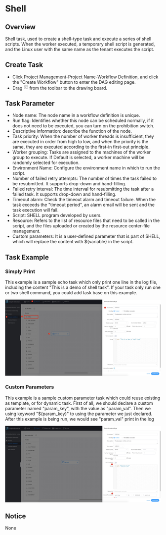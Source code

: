 # Shell

## Overview

Shell task, used to create a shell-type task and execute a series of shell scripts. When the worker executed,
a temporary shell script is generated, and the Linux user with the same name as the tenant executes the script.

## Create Task

- Click Project Management-Project Name-Workflow Definition, and click the "Create Workflow" button to enter the DAG editing page.
- Drag <img src="/img/tasks/icons/shell.png" width="15"/> from the toolbar to the drawing board.

## Task Parameter

- Node name: The node name in a workflow definition is unique.
- Run flag: Identifies whether this node can be scheduled normally, if it does not need to be executed, you can turn on the prohibition switch.
- Descriptive information: describe the function of the node.
- Task priority: When the number of worker threads is insufficient, they are executed in order from high to low, and when the priority is the same, they are executed according to the first-in first-out principle.
- Worker grouping: Tasks are assigned to the machines of the worker group to execute. If Default is selected, a worker machine will be randomly selected for execution.
- Environment Name: Configure the environment name in which to run the script.
- Number of failed retry attempts: The number of times the task failed to be resubmitted. It supports drop-down and hand-filling.
- Failed retry interval: The time interval for resubmitting the task after a failed task. It supports drop-down and hand-filling.
- Timeout alarm: Check the timeout alarm and timeout failure. When the task exceeds the "timeout period", an alarm email will be sent and the task execution will fail.
- Script: SHELL program developed by users.
- Resource: Refers to the list of resource files that need to be called in the script, and the files uploaded or created by the resource center-file management.
- Custom parameters: It is a user-defined parameter that is part of SHELL, which will replace the content with \${variable} in the script.

## Task Example

### Simply Print

This example is a sample echo task which only print one line in the log file, including the content
"This is a demo of shell task". If your task only run one or two shell command, you could add task base on this example.

![demo-shell-simple](/img/tasks/demo/shell.jpg)

### Custom Parameters

This example is a sample custom parameter task which could reuse existing as template, or for dynamic task. First of all,
we should declare a custom parameter named "param_key", with the value as "param_val". Then we using keyword "${param_key}"
to using the parameter we just declared. After this example is being run, we would see "param_val" print in the log

![demo-shell-custom-param](/img/tasks/demo/shell_custom_param.jpg)

## Notice

None
